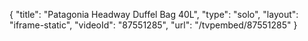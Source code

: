 {
    "title": "Patagonia Headway Duffel Bag 40L",
    "type": "solo",
    "layout": "iframe-static",
    "videoId": "87551285",
    "url": "\/tvpembed\/87551285"
}